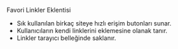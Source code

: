 Favori Linkler Eklentisi
- Sık kullanılan birkaç siteye hızlı erişim butonları sunar.
- Kullanıcıların kendi linklerini eklemesine olanak tanır.
- Linkler tarayıcı belleğinde saklanır.

